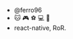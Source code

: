 - @ferro96
- :cat: :video_game: :soccer: :computer: :iphone:
- react-native, RoR.

<!---
ferro96/ferro96 is a ✨ special ✨ repository because its `README.md` (this file) appears on your GitHub profile.
You can click the Preview link to take a look at your changes.
--->
